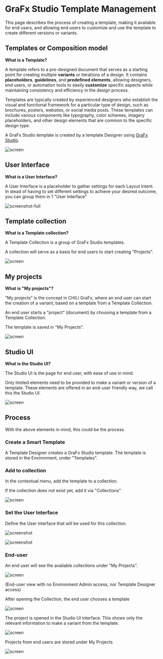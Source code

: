 # GraFx Studio Template Management

This page describes the process of creating a template, making it available for end users, and allowing end users to customize and use the template to create different versions or variants.

## Templates or Composition model

**What is a Template?**

A template refers to a pre-designed document that serves as a starting point for creating multiple **variants** or iterations of a design. It contains **placeholders**, **guidelines**, and **predefined elements**, allowing designers, end users, or automation tools to easily **customize** specific aspects while maintaining consistency and efficiency in the design process.

Templates are typically created by experienced designers who establish the visual and functional framework for a particular type of design, such as brochures, posters, websites, or social media posts. These templates can include various components like typography, color schemes, imagery placeholders, and other design elements that are common to the specific design type.

A GraFx Studio template is created by a template Designer using [GraFx Studio](/GraFx-Studio/).

![screen](templates.png)

## User Interface

**What is a User Interface?**

A User Interface is a placeholder to gather settings for each Layout Intent. In stead of having to set different settings to achieve your desired outcome, you can group them in 1 "User Interface"

![screenshot-full](ui1.png)


## Template collection

**What is a Template collection?**

A Template Collection is a group of GraFx Studio templates.

A collection will serve as a basis for end users to start creating "Projects".

![screen](collections.png)

## My projects

**What is "My projects"?**

“My projects” is the concept in CHILI GraFx, where an end user can start the creation of a variant, based on a template from a Template Collection.

An end user starts a "project" (document) by choosing a template from a Template Collection. 

The template is saved in "My Projects".

![screen](myprojects.png)

## Studio UI

**What is the Studio UI?**

The Studio UI is the page for end user, with ease of use in mind.

Only limited elements need to be provided to make a variant or version of a template. These elements are offered in an end-user friendly way, we call this the Studio UI.

![screen](studio-ui.png)

## Process

With the above elements in mind, this could be the process.

### Create a Smart Template

A Template Designer creates a GraFx Studio template. The template is stored in the Environment, under "Templates".

### Add to collection

In the contextual menu, add the template to a collection.

If the collection does not exist yet, add it via "Collections"

![screen](add-to-collection.png)

### Set the User Interface

Define the User interface that will be used for this collection.

![screenshot](ui10.png)

![screenshot](ui11.png)

### End-user

An end user will see the available collections under "My Projects".

![screen](start-project.png)

(End-user view with no Environment Admin access, nor Template Designer access)

After opening the Collection, the end user chooses a template

![screen](select-template.png)

The project is opened in the Studio UI interface. This shows only the relevant information to make a variant from the template.

![screen](studio-ui.png)

Projects from end users are stored under My Projects

![screen](myprojects.png)
